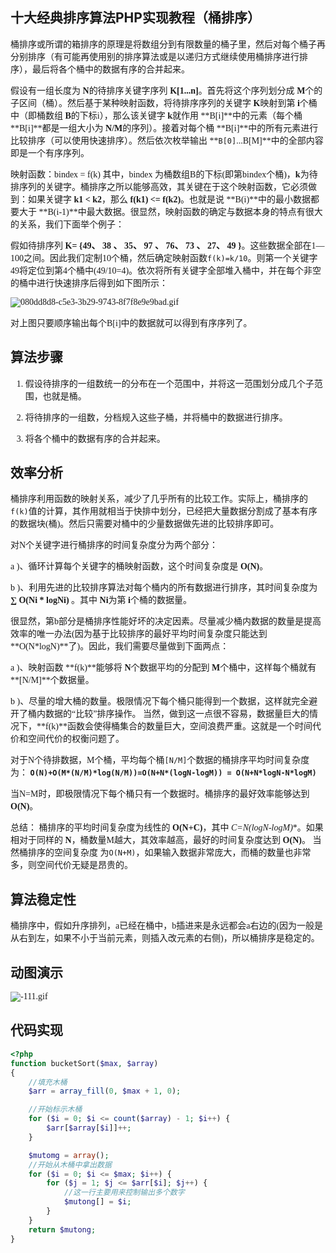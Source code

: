 ## 十大经典排序算法PHP实现教程（桶排序）
<font face=微软雅黑>



桶排序或所谓的箱排序的原理是将数组分到有限数量的桶子里，然后对每个桶子再分别排序（有可能再使用别的排序算法或是以递归方式继续使用桶排序进行排序），最后将各个桶中的数据有序的合并起来。

假设有一组长度为 **N**的待排序关键字序列 **K[1...n]**。首先将这个序列划分成 **M**个的子区间（桶）。然后基于某种映射函数，将待排序序列的关键字 **K**映射到第 **i**个桶中（即桶数组 **B**的下标i），那么该关键字 **k**就作用 **B[i]**中的元素（每个桶 **B[i]**都是一组大小为 **N/M**的序列）。接着对每个桶 **B[i]**中的所有元素进行比较排序（可以使用快速排序）。然后依次枚举输出 **`B[0]`...B[M]**中的全部内容即是一个有序序列。

映射函数：bindex = f(k) 其中，bindex 为桶数组B的下标(即第bindex个桶)，**k**为待排序列的关键字。桶排序之所以能够高效，其关键在于这个映射函数，它必须做到：如果关键字 **k1 < k2**，那么 **f(k1) <= f(k2)**。也就是说 **B(i)**中的最小数据都要大于 **B(i-1)**中最大数据。很显然，映射函数的确定与数据本身的特点有很大的关系，我们下面举个例子：

假如待排序列 **K= {49、 38 、 35、 97 、 76、 73 、 27、 49 }**。这些数据全部在1—100之间。因此我们定制10个桶，然后确定映射函数`f(k)=k/10`。则第一个关键字49将定位到第4个桶中(49/10=4)。依次将所有关键字全部堆入桶中，并在每个非空的桶中进行快速排序后得到如下图所示：

![080dd8d8-c5e3-3b29-9743-8f7f8e9e9bad.gif][0]

对上图只要顺序输出每个B[i]中的数据就可以得到有序序列了。

## 算法步骤

1. 假设待排序的一组数统一的分布在一个范围中，并将这一范围划分成几个子范围，也就是桶。

2. 将待排序的一组数，分档规入这些子桶，并将桶中的数据进行排序。

3. 将各个桶中的数据有序的合并起来。

## 效率分析

桶排序利用函数的映射关系，减少了几乎所有的比较工作。实际上，桶排序的`f(k)`值的计算，其作用就相当于快排中划分，已经把大量数据分割成了基本有序的数据块(桶)。然后只需要对桶中的少量数据做先进的比较排序即可。

对N个关键字进行桶排序的时间复杂度分为两个部分：

a )、循环计算每个关键字的桶映射函数，这个时间复杂度是 **O(N)**。

b )、利用先进的比较排序算法对每个桶内的所有数据进行排序，其时间复杂度为 **∑ O(Ni * logNi)** 。其中  **Ni**为第 **i**个桶的数据量。

很显然，第b部分是桶排序性能好坏的决定因素。尽量减少桶内数据的数量是提高效率的唯一办法(因为基于比较排序的最好平均时间复杂度只能达到 **O(N*logN)**了)。因此，我们需要尽量做到下面两点：

a )、映射函数 **f(k)**能够将 **N**个数据平均的分配到 **M**个桶中，这样每个桶就有 **[N/M]**个数据量。

b )、尽量的增大桶的数量。极限情况下每个桶只能得到一个数据，这样就完全避开了桶内数据的“比较”排序操作。 当然，做到这一点很不容易，数据量巨大的情况下，**f(k)**函数会使得桶集合的数量巨大，空间浪费严重。这就是一个时间代价和空间代价的权衡问题了。

对于N个待排数据，M个桶，平均每个桶`[N/M]`个数据的桶排序平均时间复杂度为： **`O(N)+O(M*(N/M)*log(N/M))=O(N+N*(logN-logM)) = O(N+N*logN-N*logM)`**

当N=M时，即极限情况下每个桶只有一个数据时。桶排序的最好效率能够达到 **O(N)**。

总结： 桶排序的平均时间复杂度为线性的 **O(N+C)**，其中 **C=N*(logN-logM)**。如果相对于同样的 **N**，桶数量M越大，其效率越高，最好的时间复杂度达到 **O(N)**。 当然桶排序的空间复杂度 为`O(N+M)`，如果输入数据非常庞大，而桶的数量也非常多，则空间代价无疑是昂贵的。

## 算法稳定性

桶排序中，假如升序排列，a已经在桶中，b插进来是永远都会a右边的(因为一般是从右到左，如果不小于当前元素，则插入改元素的右侧)，所以桶排序是稳定的。

## 动图演示

![-111.gif][1]

## 代码实现

```php
<?php
function bucketSort($max, $array)
{
    //填充木桶
    $arr = array_fill(0, $max + 1, 0);

    //开始标示木桶
    for ($i = 0; $i <= count($array) - 1; $i++) {
        $arr[$array[$i]]++;
    }

    $mutomg = array();
    //开始从木桶中拿出数据
    for ($i = 0; $i <= $max; $i++) {
        for ($j = 1; $j <= $arr[$i]; $j++) {
            //这一行主要用来控制输出多个数字
            $mutong[] = $i;
        }
    }
    return $mutong;
}

```

</font>

[0]: ./img/1485357755137441.gif
[1]: ./img/1485357687510806.gif